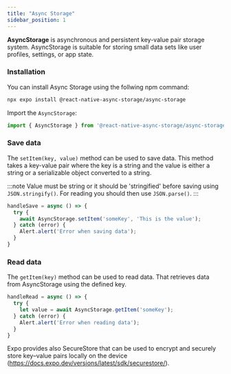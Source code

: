 ```yaml
---
title: "Async Storage"
sidebar_position: 1
---
```

**AsyncStorage** is asynchronous and persistent key-value pair storage system. AsyncStorage is suitable for storing small data sets like user profiles, settings, or app state.
### Installation
You can install Async Storage using the follwing npm command:
```bash
npx expo install @react-native-async-storage/async-storage
```
Import the `AsyncStorage`:
```js
import { AsyncStorage } from '@react-native-async-storage/async-storage';
```
### Save data
The `setItem(key, value)` method can be used to save data. This method takes a key-value pair where the key is a string and the value is either a string or a serializable object converted to a string. 

:::note
Value must be string or it should be 'stringified' before saving using `JSON.stringify()`. For reading you should then use `JSON.parse()`.
:::

```js
handleSave = async () => {
  try {
    await AsyncStorage.setItem('someKey', 'This is the value');
  } catch (error) {
    Alert.alert('Error when saving data');
  }
} 
```
### Read data

The `getItem(key)` method can be used to read data. That retrieves data from AsyncStorage using the defined key.

```js
handleRead = async () => {
  try {
    let value = await AsyncStorage.getItem('someKey');
  } catch (error) {
    Alert.alert('Error when reading data');
  } 
}
```
Expo provides also SecureStore that can be used to encrypt and securely store key–value pairs locally on the device (https://docs.expo.dev/versions/latest/sdk/securestore/).